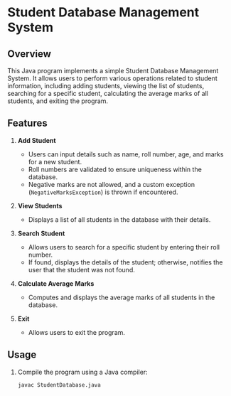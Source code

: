 # Student Database Management System

## Overview

This Java program implements a simple Student Database Management System. It allows users to perform various operations related to student information, including adding students, viewing the list of students, searching for a specific student, calculating the average marks of all students, and exiting the program.

## Features

1. **Add Student**
   - Users can input details such as name, roll number, age, and marks for a new student.
   - Roll numbers are validated to ensure uniqueness within the database.
   - Negative marks are not allowed, and a custom exception (`NegativeMarksException`) is thrown if encountered.

2. **View Students**
   - Displays a list of all students in the database with their details.

3. **Search Student**
   - Allows users to search for a specific student by entering their roll number.
   - If found, displays the details of the student; otherwise, notifies the user that the student was not found.

4. **Calculate Average Marks**
   - Computes and displays the average marks of all students in the database.

5. **Exit**
   - Allows users to exit the program.

## Usage

1. Compile the program using a Java compiler:

   ```bash
   javac StudentDatabase.java
   
